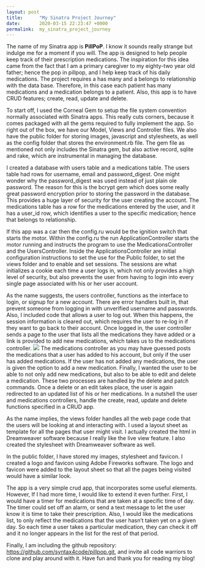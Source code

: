 ```yaml
---
layout: post
title:      "My Sinatra Project Journey"
date:       2020-03-15 22:23:47 +0000
permalink:  my_sinatra_project_journey
---
```




The name of my Sinatra app is **PillPoP**. I know it sounds really strange but indulge me for a moment if you will.  The app is designed to help people keep track of their prescription medications. The inspiration for this idea came from the fact that I am a primary caregiver to my eighty-two year old father; hence the pop in pillpop, and I help keep track of his daily medications.  The project requires a has many and a belongs to relationship with the data base. Therefore, in this case each patient has many medications and a medication belongs to a patient. Also, this app is to have CRUD features; create, read, update and delete. 

To start off, I used the Corneal Gem to setup the file system convention normally associated with Sinatra apps. This really cuts corners, because it comes packaged with all the gems required to fully implement the app. So right out of the box, we have our Model, Views and Controller files. We also have the public folder for storing images, javascript and stylesheets, as well as the config folder that stores the environment.rb file. The gem file as mentioned not only includes the Sinatra gem, but also active record, sqlite and rake, which are instrumental in managing the database. 

I created a database with users table and a medications table. The users table had rows for username, email and password_digest. One might wonder why the password_digest was used instead of just plain ole password. The reason for this is the bcrypt gem which does some really great password encryption prior to storing the password in the database. This provides a huge layer of security for the user creating the account. The medications table has a row for the medications entered by the user, and  it has a user_id row, which identifies a user to the specific medication; hence that belongs to relationship.

If this app was a car then the config.ru would be the ignition switch that starts the motor. Within the config.ru the run ApplicationController starts the motor running and instructs the program to use the MedicationsController and the UsersController. Inside the ApplicationsController are initial configuration instructions to set the use for the Public folder, to set the views folder and to enable and set sessions. The sessions are what initializes a cookie each time a user logs in, which not only provides a high level of security, but also prevents the user from having to login into every single page associated with his or her user account.

As the name suggests, the users controller, functions as the interface to login, or signup for a new account. There are error handlers built in, that prevent someone from logging in with unverified username and passwords. Also, I included code that allows a user to log out. When this happens, the session information is cleared out, which requires the user to re-log in if they want to go back to their account. Once logged in, the user controller sends a page to the user that lists all the medications they have added or a link is provided to add new medications, which takes us to the medications controller.
![](http://)
The medications controller as you may have guessed posts the medications that a user has added to his account, but only if the user has added medications. If the user has not added any medications, the user is given the option to add a new medication. Finally, I wanted the user to be able to not only add new medications, but also to be able to edit and delete a medication. These two processes are handled by the delete and patch commands. Once a delete or an edit takes place, the user is again redirected to an updated list of his or her medications.  In a nutshell the user and medications controllers, handle the create, read, update and delete functions specified in a CRUD app.

As the name implies, the views folder handles all the web page code that the users will be looking at and interacting with. I used a layout sheet as template for all the pages that user might visit. I actually created the html in Dreamweaver software because I really like the live view feature. I also created the stylesheet with Dreamweaver software as well. 

In the public folder, I have stored my images, stylesheet and favicon. I created a logo and favicon using Adobe Fireworks software. The logo and favicon were added to the layout sheet so that all the pages being visited would have a similar look. 

The app is a very simple crud app, that incorporates some useful elements. However, If I had more time, I would like to extend it even further. First, I would have a timer for medications that are taken at a specific time of day. The timer could set off an alarm, or send a text message to let the user know it is time to take their prescription. Also, I would like the medications list, to only reflect the medications that the user hasn’t taken yet on a given day.  So each time a user takes a particular medication, they can check it off and it no longer appears in the list for the rest of that period.

Finally, I am including the github repository: https://github.com/syntax4code/pillpop.git, and invite all code warriors to clone and play around with it. Have fun and thank you for reading my blog!

